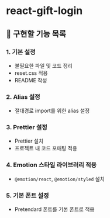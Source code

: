 # react-gift-login

## 📌 구현할 기능 목록

### 1. 기본 설정
- 불필요한 파일 및 코드 정리
- reset.css 적용
- README 작성

### 2. Alias 설정
- 절대경로 import를 위한 alias 설정

### 3. Prettier 설정
- Prettier 설치 
- 프로젝트 내 코드 포매팅 적용

### 4. Emotion 스타일 라이브러리 적용
- `@emotion/react`, `@emotion/styled` 설치

### 5. 기본 폰트 설정
- Pretendard 폰트를 기본 폰트로 적용
